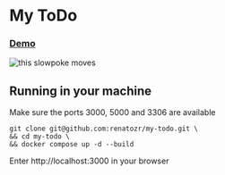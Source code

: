 # My ToDo

### [Demo](https://my-todo-webapp.onrender.com/)

<img src="http://i.stack.imgur.com/SBv4T.gif" alt="this slowpoke moves"  width="" />

## Running in your machine
Make sure the ports 3000, 5000 and 3306 are available
```
git clone git@github.com:renatozr/my-todo.git \
&& cd my-todo \
&& docker compose up -d --build
```
Enter http://localhost:3000 in your browser
